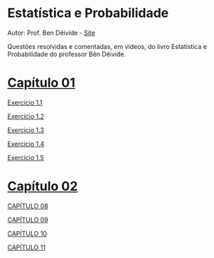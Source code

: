 # Estatística e Probabilidade
Autor: Prof. Ben Dêivide - 
[Site](https://bendeivide.github.io/)


Questões resolvidas e comentadas, em vídeos, do livro Estatística e Probabilidade do professor Bên Dêivide.

# [Capítulo 01](https://vimeo.com/user/109283966/folder/22770777)

[Exercício 1.1](https://vimeo.com/user/109283966/folder/22770777)

[Exercício 1.2](https://vimeo.com/user/109283966/folder/22770777)

[Exercício 1.3](https://vimeo.com/user/109283966/folder/22770777)

[Exercício 1.4](https://vimeo.com/user/109283966/folder/22770777)

[Exercício 1.5](https://vimeo.com/user/109283966/folder/22770777)

# [Capítulo 02](https://vimeo.com/user/109283966/folder/22770777)

[CAPÍTULO 08](https://vimeo.com/user/109283966/folder/22770777)

[CAPÍTULO 09](https://vimeo.com/user/109283966/folder/22770777)

[CAPÍTULO 10](https://vimeo.com/user/109283966/folder/22770777)

[CAPÍTULO 11](https://vimeo.com/user/109283966/folder/22770777)
